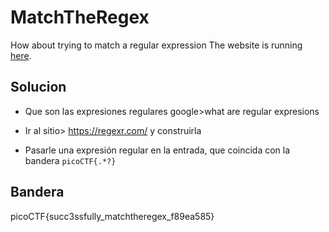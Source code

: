 # MatchTheRegex

How about trying to match a regular expression The website is running [here](http://saturn.picoctf.net:58599/).

## Solucion

- Que son las expresiones regulares
google>what are regular expresions

- Ir al sitio> https://regexr.com/ y construirla


- Pasarle una expresión regular en la entrada, que coincida con la bandera
`picoCTF{.*?}`

## Bandera

picoCTF{succ3ssfully_matchtheregex_f89ea585}